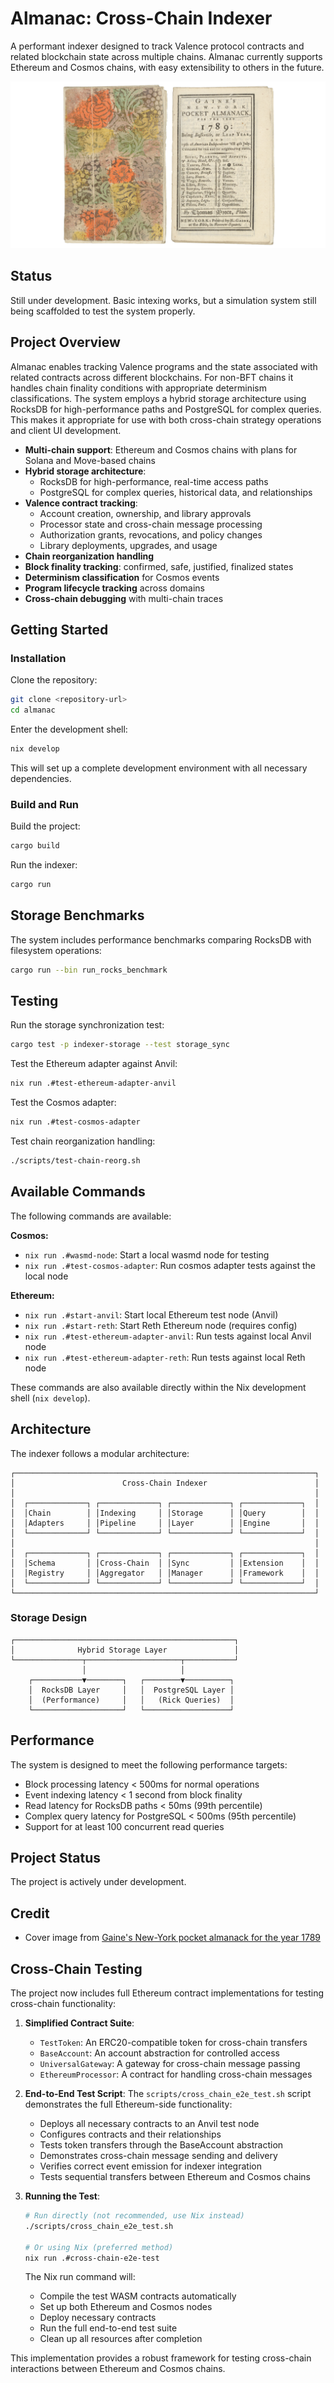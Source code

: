 # Almanac: Cross-Chain Indexer

A performant indexer designed to track Valence protocol contracts and related blockchain state across multiple chains. Almanac currently supports Ethereum and Cosmos chains, with easy extensibility to others in the future.

![](./almanac.png)

## Status

Still under development. Basic intexing works, but a simulation system still being scaffolded to test the system properly.

## Project Overview

Almanac enables tracking Valence programs and the state associated with related contracts across different blockchains. For non-BFT chains it handles chain finality conditions with appropriate determinism classifications. The system employs a hybrid storage architecture using RocksDB for high-performance paths and PostgreSQL for complex queries. This makes it appropriate for use with both cross-chain strategy operations and client UI development.

- **Multi-chain support**: Ethereum and Cosmos chains with plans for Solana and Move-based chains
- **Hybrid storage architecture**:
  - RocksDB for high-performance, real-time access paths
  - PostgreSQL for complex queries, historical data, and relationships
- **Valence contract tracking**:
  - Account creation, ownership, and library approvals
  - Processor state and cross-chain message processing
  - Authorization grants, revocations, and policy changes
  - Library deployments, upgrades, and usage
- **Chain reorganization handling**
- **Block finality tracking**: confirmed, safe, justified, finalized states
- **Determinism classification** for Cosmos events
- **Program lifecycle tracking** across domains
- **Cross-chain debugging** with multi-chain traces

## Getting Started

### Installation

Clone the repository:

```bash
git clone <repository-url>
cd almanac
```

Enter the development shell:

```bash
nix develop
```

This will set up a complete development environment with all necessary dependencies.

### Build and Run

Build the project:
```bash
cargo build
```

Run the indexer:
```bash
cargo run
```

## Storage Benchmarks

The system includes performance benchmarks comparing RocksDB with filesystem operations:

```bash
cargo run --bin run_rocks_benchmark
```

## Testing

Run the storage synchronization test:

```bash
cargo test -p indexer-storage --test storage_sync
```

Test the Ethereum adapter against Anvil:
```bash
nix run .#test-ethereum-adapter-anvil
```

Test the Cosmos adapter:
```bash
nix run .#test-cosmos-adapter
```

Test chain reorganization handling:
```bash
./scripts/test-chain-reorg.sh
```

## Available Commands

The following commands are available:

**Cosmos:**
- `nix run .#wasmd-node`: Start a local wasmd node for testing
- `nix run .#test-cosmos-adapter`: Run cosmos adapter tests against the local node

**Ethereum:**
- `nix run .#start-anvil`: Start local Ethereum test node (Anvil)
- `nix run .#start-reth`: Start Reth Ethereum node (requires config)
- `nix run .#test-ethereum-adapter-anvil`: Run tests against local Anvil node
- `nix run .#test-ethereum-adapter-reth`: Run tests against local Reth node

These commands are also available directly within the Nix development shell (`nix develop`).

## Architecture

The indexer follows a modular architecture:

```
┌───────────────────────────────────────────────────────────────────┐
│                        Cross-Chain Indexer                        │
│                                                                   │
│  ┌─────────────┐ ┌─────────────┐ ┌─────────────┐ ┌─────────────┐  │
│  │Chain        │ │Indexing     │ │Storage      │ │Query        │  │
│  │Adapters     │ │Pipeline     │ │Layer        │ │Engine       │  │
│  └─────────────┘ └─────────────┘ └─────────────┘ └─────────────┘  │
│                                                                   │
│  ┌─────────────┐ ┌─────────────┐ ┌─────────────┐ ┌─────────────┐  │
│  │Schema       │ │Cross-Chain  │ │Sync         │ │Extension    │  │
│  │Registry     │ │Aggregator   │ │Manager      │ │Framework    │  │
│  └─────────────┘ └─────────────┘ └─────────────┘ └─────────────┘  │
└───────────────────────────────────────────────────────────────────┘
```

### Storage Design

```
┌─────────────────────────────────────────────────┐
│              Hybrid Storage Layer               │
└───────────────┬─────────────────────┬───────────┘
                │                     │
    ┌───────────▼────────┐   ┌────────▼──────────┐
    │  RocksDB Layer     │   │  PostgreSQL Layer │
    │  (Performance)     │   │   (Rick Queries)  │
    └────────────────────┘   └───────────────────┘
```

## Performance

The system is designed to meet the following performance targets:

- Block processing latency < 500ms for normal operations
- Event indexing latency < 1 second from block finality
- Read latency for RocksDB paths < 50ms (99th percentile)
- Complex query latency for PostgreSQL < 500ms (95th percentile)
- Support for at least 100 concurrent read queries

## Project Status

The project is actively under development.

## Credit

- Cover image from [Gaine's New-York pocket almanack for the year 1789](https://www.loc.gov/resource/rbc0001.2022madison98629)

## Cross-Chain Testing

The project now includes full Ethereum contract implementations for testing cross-chain functionality:

1. **Simplified Contract Suite**:
   - `TestToken`: An ERC20-compatible token for cross-chain transfers
   - `BaseAccount`: An account abstraction for controlled access
   - `UniversalGateway`: A gateway for cross-chain message passing
   - `EthereumProcessor`: A contract for handling cross-chain messages

2. **End-to-End Test Script**:
   The `scripts/cross_chain_e2e_test.sh` script demonstrates the full Ethereum-side functionality:
   - Deploys all necessary contracts to an Anvil test node
   - Configures contracts and their relationships
   - Tests token transfers through the BaseAccount abstraction
   - Demonstrates cross-chain message sending and delivery
   - Verifies correct event emission for indexer integration
   - Tests sequential transfers between Ethereum and Cosmos chains

3. **Running the Test**:
   ```bash
   # Run directly (not recommended, use Nix instead)
   ./scripts/cross_chain_e2e_test.sh
   
   # Or using Nix (preferred method)
   nix run .#cross-chain-e2e-test
   ```

   The Nix run command will:
   - Compile the test WASM contracts automatically
   - Set up both Ethereum and Cosmos nodes
   - Deploy necessary contracts
   - Run the full end-to-end test suite
   - Clean up all resources after completion

This implementation provides a robust framework for testing cross-chain interactions between Ethereum and Cosmos chains.
